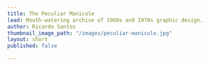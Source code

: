 ```yaml
---
title: The Peculiar Manicule
lead: Mouth-watering archive of 1960s and 1970s graphic design.
author: Ricardo Santos
thumbnail_image_path: "/images/peculiar-manicule.jpg"
layout: short
published: false

---
```

